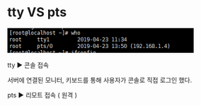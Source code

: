 # tty VS pts

![img](./img/img1.PNG)

tty :arrow_forward: 콘솔 접속

서버에 연결된 모니터, 키보드를 통해 사용자가 콘솔로 직접 로그인 했다.

pts :arrow_forward: 리모트 접속 ( 원격 )
